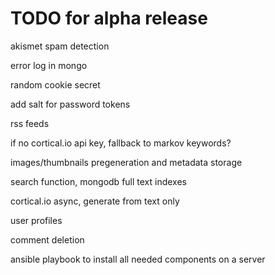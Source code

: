 # TODO for alpha release

akismet spam detection

error log in mongo

random cookie secret

add salt for password tokens

rss feeds

if no cortical.io api key, fallback to markov keywords?

images/thumbnails pregeneration and metadata storage

search function, mongodb full text indexes

cortical.io async, generate from text only

user profiles

comment deletion

ansible playbook to install all needed components on a server
